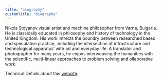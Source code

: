 ```yaml
---
title: "biography"
customTitle: "biography"
---
```


Nikola Stoyanov visual artist and machine philosopher from Varna, Bulgaria. He is classically educated in philosophy and history of technology in the United Kingdom. His work intrects the boundry between researched based and speculative practice, including the intersection of infrastructure and technological apparatus’ with art and everyday life. A translator and photographer for many years, he enjoys interweaving the humanities with the scientific, multi-linear approaches to problem solving and ollaborative work.


Technical Details about this [website](/tech-spec).
